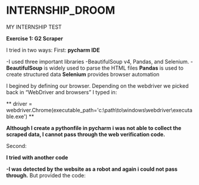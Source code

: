 # INTERNSHIP_DROOM
MY INTERNSHIP TEST

**Exercise 1: G2 Scraper**

I tried in two ways:
First:
**pycharm IDE**

 -I used three important libraries -BeautifulSoup v4, Pandas, and Selenium.
 -**BeautifulSoup** is widely used to parse the HTML files
  **Pandas** is used to create structured data
  **Selenium** provides browser automation
  
  I begined by defining our browser. Depending on the webdriver we picked back in “WebDriver and browsers”  I typed in:
  
**  driver = webdriver.Chrome(executable_path='c:\path\to\windows\webdriver\executable.exe')
**

**Although I create a pythonfile in pycharm i was not able to collect the scraped data, I cannot pass through the web verification code.**

 Second:
 
**I tried with another code** 

**-I was detected by the website as a robot and again i could not pass through.**
 But provided the code:
 
       
